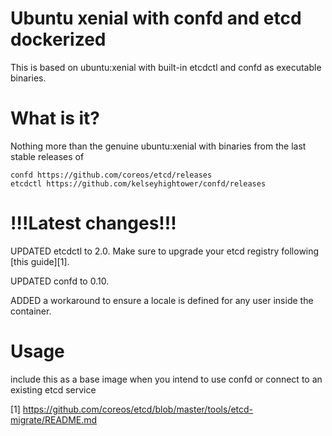 Ubuntu xenial with confd and etcd dockerized
============================================

This is based on ubuntu:xenial with built-in etcdctl and confd as executable binaries.

What is it?
===========

Nothing more than the genuine ubuntu:xenial with binaries from the last stable releases of

    confd https://github.com/coreos/etcd/releases
    etcdctl https://github.com/kelseyhightower/confd/releases 

!!!Latest changes!!!
====================
UPDATED etcdctl to 2.0. Make sure to upgrade your etcd registry following [this guide][1].

UPDATED confd to 0.10.

ADDED a workaround to ensure a locale is defined for any user inside the container.

Usage
=====
include this as a base image when you intend to use confd or connect to an existing etcd service

  [1] https://github.com/coreos/etcd/blob/master/tools/etcd-migrate/README.md
